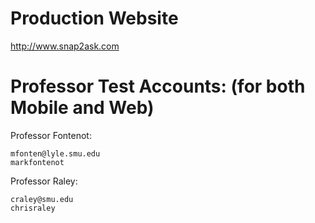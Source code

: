 
# Production Website
http://www.snap2ask.com

# Professor Test Accounts: (for both Mobile and Web)
Professor Fontenot:
```
mfonten@lyle.smu.edu
markfontenot
```

Professor Raley:
```
craley@smu.edu
chrisraley
```
